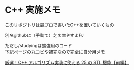 # C++ 実施メモ

このリポジトリは競プロで書いたC++を置いていくもの

別名githubに（手動で）芝を生やすよPJ

ただし/studyingは勉強用のコード  
下記ページの丸コピや補完なので完全に自分用メモ

[厳選！C++ アルゴリズム実装に使える 25 の STL 機能【前編】](https://qiita.com/e869120/items/518297c6816adb67f9a5)